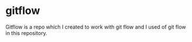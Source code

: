 # gitflow
Gitflow is a repo which I created to work with git flow and I used of git flow in this repository.
